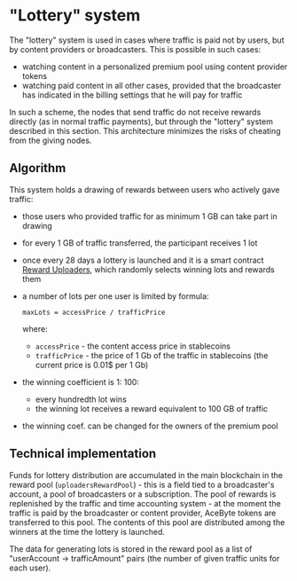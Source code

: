 # "Lottery" system

The "lottery" system is used in cases where traffic is paid not by users, but by content providers or broadcasters. This is possible in such cases:

- watching content in a personalized premium pool using content provider tokens
- watching paid content in all other cases, provided that the broadcaster has indicated in the billing settings that he will pay for traffic

In such a scheme, the nodes that send traffic do not receive rewards directly (as in normal traffic payments), but through the "lottery" system described in this section. This architecture minimizes the risks of cheating from the giving nodes.


## Algorithm

This system holds a drawing of rewards between users who actively gave traffic:

- those users who provided traffic for as minimum 1 GB can take part in drawing
- for every 1 GB of traffic transferred, the participant receives 1 lot
- once every 28 days a lottery is launched and it is a smart contract [Reward Uploaders][1], which randomly selects winning lots and rewards them
- a number of lots per one user is limited by formula:

    `maxLots = accessPrice / trafficPrice`

    where:

    - `accessPrice` - the content access price in stablecoins
    - `trafficPrice` - the price of 1 Gb of the traffic in stablecoins (the current price is 0.01$ per 1 Gb)

- the winning coefficient is 1: 100:
    - every hundredth lot wins
    - the winning lot receives a reward equivalent to 100 GB of traffic
- the winning coef. can be changed for the owners of the premium pool


## Technical implementation 

Funds for lottery distribution are accumulated in the main blockchain in the reward pool (`uploadersRewardPool`) - this is a field tied to a broadcaster's account, a pool of broadcasters or a subscription. The pool of rewards is replenished by the traffic and time accounting system - at the moment the traffic is paid by the broadcaster or content provider, AceByte tokens are transferred to this pool. The contents of this pool are distributed among the winners at the time the lottery is launched.

The data for generating lots is stored in the reward pool as a list of "userAccount → trafficAmount" pairs (the number of given traffic units for each user).


[1]: ../list-of-operations/reward-uploaders.md
